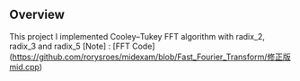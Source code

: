 ## Overview
This project I implemented Cooley–Tukey FFT algorithm with radix_2, radix_3 and radix_5 
[Note] : [FFT Code] (https://github.com/rorysroes/midexam/blob/Fast_Fourier_Transform/修正版mid.cpp)

